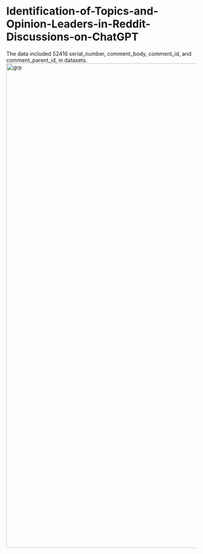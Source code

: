 # Identification-of-Topics-and-Opinion-Leaders-in-Reddit-Discussions-on-ChatGPT
The data included 52416 serial_number, comment_body, comment_id, and comment_parent_id, in datasets. 
<img width="1279" alt="grp" src="https://github.com/user-attachments/assets/2f17882a-4a3c-4c9f-ac13-bf9c03fce989" />

